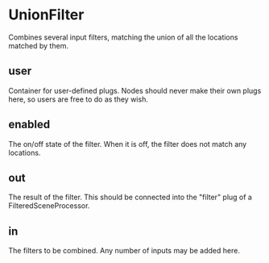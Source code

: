 # UnionFilter

Combines several input filters, matching the union
of all the locations matched by them.

## user 

 Container for user-defined plugs. Nodes
should never make their own plugs here,
so users are free to do as they wish. 

## enabled 

 The on/off state of the filter. When it is off, the
filter does not match any locations. 

## out 

 The result of the filter. This should be connected into
the "filter" plug of a FilteredSceneProcessor. 

## in 

 The filters to be combined. Any number
of inputs may be added here. 


